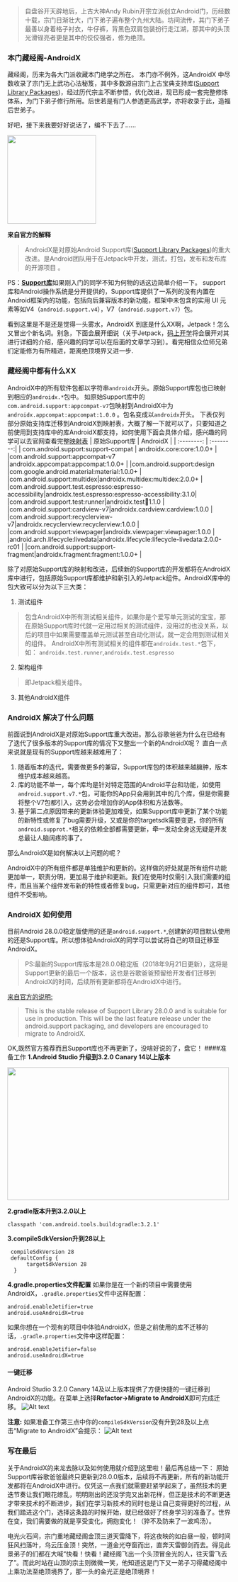 > 自盘谷开天辟地后，上古大神Andy Rubin开宗立派创立Android门，历经数十载，宗门日渐壮大，门下弟子遍布整个九州大陆。坊间流传，其门下弟子最善以身着格子衬衣，牛仔裤，背黑色双肩包装扮行走江湖，那其中的头顶光滑锃亮者更是其中的佼佼强者，修为绝顶。
### 本门藏经阁-AndroidX 
藏经阁，历来为各大门派收藏本门绝学之所在。
本门亦不例外，这AndroidX 中尽数收录了宗门无上武功心法秘笈，其中多数源自宗门上古宝典支持库([Support Library Packages](https://developer.android.com/topic/libraries/support-library/))，经过历代宗主不断参悟，优化改进，现已形成一套完整修炼体系，为门下弟子修行所用。后世若是有门人参透更高武学，亦将收录于此，造福后世弟子。

好吧，接下来我要好好说话了，编不下去了......

<img src="http://pn3wv0m0r.bkt.clouddn.com/blog/image/androidx/img1.jpeg" width=200 height=200 />

**来自官方的解释**
> AndroidX是对原始Android Support库([Support Library Packages](https://developer.android.com/topic/libraries/support-library/))的重大改进。是Android团队用于在Jetpack中开发，测试，打包，发布和发布库的开源项目 。

PS：[**Support库**](https://developer.android.com/topic/libraries/support-library/)如果刚入门的同学不知为何物的话这边简单介绍一下。
support库和Android操作系统是分开提供的，Support库提供了一系列的没有内置在Android框架内的功能，包括向后兼容版本的新功能，框架中未包含的实用 UI 元素等如V4（`android.support.v4`），V7（`android.support.v7`）包。

看到这里是不是还是觉得一头雾水，AndroidX 到底是什么XX啊，Jetpack！怎么又冒出个新名词。别急，下面会展开细说（关于Jetpack，[码上开学](https://kaixue.io/)将会展开对其进行详细的介绍，感兴趣的同学可以在后面的文章学习到）。看完相信众位师兄弟们定能修为有所精进，距离绝顶境界又进一步.

### 藏经阁中都有什么XX
AndroidX中的所有软件包都以字符串`androidx`开头。原始Support库包也已映射到相应的`androidx.*`包中。
如原始Support库中的`com.android.support:appcompat-v7`包映射到AndroidX中为`androidx.appcompat:appcompat:1.0.0` 。包名变成以`androidx`开头。
下表仅列部分原始支持库迁移到AndroidX到映射表，大概了解一下就可以了，只要知道之前使用到支持库中的库AndroidX都支持，如何使用下面会具体介绍，感兴趣的同学可以去官网查看完整[映射表](https://developer.android.com/jetpack/androidx/migrate)
| 原始Support库      |    AndroidX | 
| :--------: | :--------:| 
| com.android.support:support-compat	  | androidx.core:core:1.0.0+
 | 
 |com.android.support:appcompat-v7	|androidx.appcompat:appcompat:1.0.0+
|
|com.android.support:design	|com.google.android.material:material:1.0.0+
|
|com.android.support:multidex|androidx.multidex:multidex:2.0.0+
|
|com.android.support.test.espresso:espresso-accessibility|androidx.test.espresso:espresso-accessibility:3.1.0|
|com.android.support.test:runner|androidx.test:runner:1.1.0
|
|com.android.support:cardview-v7|androidx.cardview:cardview:1.0.0
|
|com.android.support:recyclerview-v7|androidx.recyclerview:recyclerview:1.0.0
|
|com.android.support:viewpager|androidx.viewpager:viewpager:1.0.0
|
|android.arch.lifecycle:livedata|androidx.lifecycle:lifecycle-livedata:2.0.0-rc01
|
|com.android.support:support-fragment|androidx.fragment:fragment:1.0.0+
|

除了对原始Support库的映射和改进，后续新的Support库的开发都将在AndroidX库中进行，包括原始Support库都维护和新引入的Jetpack组件。AndroidX库中的包大致可以分为以下三大类：
  1. 测试组件
  > 包含AndroidX中所有测试相关组件，如果你是个爱写单元测试的宝宝，那在原始Support库时代就一定用过相关的测试组件，没用过的也没关系，以后的项目中如果需要覆盖单元测试甚至自动化测试，就一定会用到测试相关的组件。
  > AndroidX中所有测试相关的组件都在`androidx.test.*`包下，如：
  `androidx.test.runner`,`androidx.test.espresso`
 
  2. 架构组件
  >  即Jetpack相关组件。
  3. 其他AndroidX组件

### AndroidX 解决了什么问题
前面说到AndroidX是对原始Support库重大改进。那么谷歌爸爸为什么在已经有了迭代了很多版本的Support库的情况下又整出一个新的AndroidX呢？
直白一点来说就是现有的Support库越来越难用了：
1. 随着版本的迭代，需要做更多的兼容，Support库包的体积越来越臃肿，版本维护成本越来越高。
2. 库的功能不单一，每个库均是针对特定范围的Android平台和功能，如使用`android.support.v7.*`包，可能你的App只会用到其中的几个库，但是你需要将整个V7包都引入，这势必会增加你的App体积和方法数等。
3. 基于第二点原因带来的更新体验更加难受，如果Support库中更新了某个功能的新特性或修复了bug需要升级，又或是你的targetsdk需要变更，你的所有`android.supprot.*`相关的依赖全部都需要更新，牵一发动全身这无疑是开发总最让人脑阔疼的事了。



那么AndroidX是如何解决以上问题的呢？

AndroidX中的所有组件都是单独维护和更新的。这样做的好处就是所有组件功能更加单一，职责分明，更加易于维护和更新。我们在使用时仅需引入我们需要的组件，而且当某个组件发布新的特性或者修复bug，只需更新对应的组件即可，其他组件不受影响。

### AndroidX 如何使用
目前Android 28.0.0稳定版使用的还是`android.support.*`,创建新的项目默认使用的还是Support库。所以想体验AndroidX的同学可以尝试将自己的项目迁移至AndroidX。
>PS:最新的Support库版本是28.0.0稳定版（2018年9月21日更新），这将是Support更新的最后一个版本，这也是谷歌爸爸预留给开发者们迁移到AndroidX的时间，后续所有更新都将在AndroidX中进行。

[来自官方的说明:](https://developer.android.google.cn/topic/libraries/support-library/revisions#28-0-0-alpha1)

>This is the stable release of Support Library 28.0.0 and is suitable for use in production. This will be the last feature release under the android.support packaging, and developers are encouraged to migrate to AndroidX.

OK,既然官方推荐而且Support库也不再更新了，没啥好说的了，盘它！
####准备工作
**1.Android Studio 升级到3.2.0 Canary 14以上版本**

 <img src="http://pn3wv0m0r.bkt.clouddn.com/blog/image/androidx/img2.png" width=500 height=300 />



**2.gradle版本升到3.2.0以上**
```
classpath 'com.android.tools.build:gradle:3.2.1'
```

**3.compileSdkVersion升到28以上**
```
 compileSdkVersion 28
 defaultConfig {
      targetSdkVersion 28
  }
```
**4.gradle.properties文件配置**
如果你是在一个新的项目中需要使用AndroidX，`.gradle.properties`文件中这样配置：
```
android.enableJetifier=true
android.useAndroidX=true
```
如果你想在一个现有的项目中体验AndroidX，但是之前使用的库不迁移的话，`.gradle.properties`文件中这样配置：
```
android.enableJetifier=false
android.useAndroidX=true
```

#### 一键迁移
Android Studio 3.2.0 Canary 14及以上版本提供了方便快捷的一键迁移到AndroidX的功能。在菜单上选择**Refactor->Migrate to AndroidX**即可完成迁移。
![Alt text](http://pn3wv0m0r.bkt.clouddn.com/blog/image/androidx/img3.png)

**注意:**
如果准备工作第三点中你的`compileSdkVersion`没有升到28及以上点击“Migrate to AndroidX”会提示：
![Alt text](http://pn3wv0m0r.bkt.clouddn.com/blog/image/androidx/img4.png)

### 写在最后
关于AndroidX的来龙去脉以及如何使用就介绍到这里啦！最后再总结一下：
 原始Support库谷歌爸爸最终只更新到28.0.0版本，后续将不再更新，所有的新功能开发都将在AndroidX中进行。仅凭这一点我们就需要赶紧学起来了，虽然技术的更迭节奏让我们眼花缭乱，明明刚出的还没学完又出新花样，但正是技术的不断更迭才带来技术的不断进步，我们在学习新技术的同时也是让自己变得更好的过程，从我们踏进这个门，选择这条路的时候开始，就已经做好了终身学习的准备了。世界在变，我们需要做的就是享受变化，拥抱变化！（猝不及防来了一波鸡汤）。

电光火石间，宗门重地藏经阁金顶三道天雷降下，将这夜映的如白昼一般，顿时间狂风扫落叶，乌云压金顶！突然，一道金光夺窗而出，直奔天雷御剑而去。得见此景弟子的们都在大喊“快看！快看！藏经阁飞出一个头顶冒金光的人，往天雷飞去了”。而此时站在山顶的宗主则微微一笑，他知道这是门下又一弟子习得藏经阁中上乘功法至绝顶境界了，那一头的金光正是绝顶境界！

